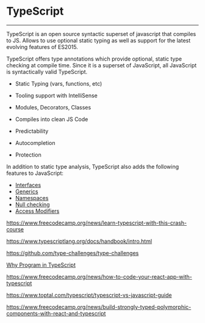 # TypeScript

---

TypeScript is an open source syntactic superset of javascript that compiles to JS. Allows to use optional static typing as well as support for the latest evolving features of ES2015.

TypeScript offers type annotations which provide optional, static type checking at compile time. Since it is a superset of JavaScript, all JavaScript is syntactically valid TypeScript.

- Static Typing (vars, functions, etc)
- Tooling support with IntelliSense
- Modules, Decorators, Classes
- Compiles into clean JS Code

- Predictability
- Autocompletion
- Protection

In addition to static type analysis, TypeScript also adds the following features to JavaScript:

- [Interfaces](https://www.typescriptlang.org/docs/handbook/interfaces.html)
- [Generics](https://www.typescriptlang.org/docs/handbook/generics.html)
- [Namespaces](https://www.typescriptlang.org/docs/handbook/namespaces.html)
- [Null checking](https://www.typescriptlang.org/docs/handbook/release-notes/typescript-2-0.html)
- [Access Modifiers](https://www.typescriptlang.org/docs/handbook/classes.html)

<https://www.freecodecamp.org/news/learn-typescript-with-this-crash-course>

<https://www.typescriptlang.org/docs/handbook/intro.html>

<https://github.com/type-challenges/type-challenges>

[Why Program in TypeScript](https://youtu.be/x6Gtxb4PoUw)

<https://www.freecodecamp.org/news/how-to-code-your-react-app-with-typescript>

<https://www.toptal.com/typescript/typescript-vs-javascript-guide>

<https://www.freecodecamp.org/news/build-strongly-typed-polymorphic-components-with-react-and-typescript>
